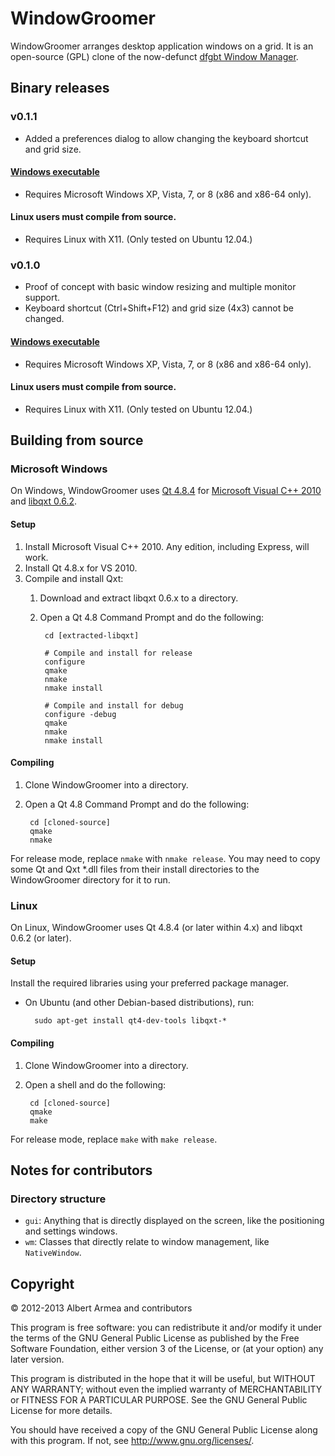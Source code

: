 WindowGroomer
=============

WindowGroomer arranges desktop application windows on a grid. It is an
open-source (GPL) clone of the now-defunct [dfgbt Window Manager][dfgbt].

[dfgbt]: http://www.youtube.com/watch?v=NM8OMcvTk9U "dfgbt Window Manager"

Binary releases
---------------

### v0.1.1
* Added a preferences dialog to allow changing the keyboard shortcut and grid
  size.

#### [Windows executable](http://www.albertarmea.com/releases/WindowGroomer/WindowGroomer-win-0.1.1.zip)
* Requires Microsoft Windows XP, Vista, 7, or 8 (x86 and x86-64 only).

#### Linux users must compile from source.
* Requires Linux with X11. (Only tested on Ubuntu 12.04.)

### v0.1.0
* Proof of concept with basic window resizing and multiple monitor support.
* Keyboard shortcut (Ctrl+Shift+F12) and grid size (4x3) cannot be changed.

#### [Windows executable](http://www.albertarmea.com/releases/WindowGroomer/WindowGroomer-win-0.1.0.zip)
* Requires Microsoft Windows XP, Vista, 7, or 8 (x86 and x86-64 only).

#### Linux users must compile from source.
* Requires Linux with X11. (Only tested on Ubuntu 12.04.)

Building from source
--------------------

### Microsoft Windows
On Windows, WindowGroomer uses [Qt 4.8.4][qt] for
[Microsoft Visual C++ 2010][msvc] and [libqxt 0.6.2][libqxt].

[qt]: http://qt-project.org/downloads
[libqxt]: https://bitbucket.org/libqxt/libqxt
[msvc]: http://www.microsoft.com/visualstudio/eng/downloads#d-2010-express

#### Setup
1. Install Microsoft Visual C++ 2010. Any edition, including Express, will
work.
2. Install Qt 4.8.x for VS 2010.
3. Compile and install Qxt:
    1. Download and extract libqxt 0.6.x to a directory.
    2. Open a Qt 4.8 Command Prompt and do the following:

            cd [extracted-libqxt]

            # Compile and install for release
            configure
            qmake
            nmake
            nmake install

            # Compile and install for debug
            configure -debug
            qmake
            nmake
            nmake install

#### Compiling
1. Clone WindowGroomer into a directory.
2. Open a Qt 4.8 Command Prompt and do the following:

        cd [cloned-source]
        qmake
        nmake

For release mode, replace `nmake` with `nmake release`. You may need to copy
some Qt and Qxt *.dll files from their install directories to the
WindowGroomer directory for it to run.

### Linux
On Linux, WindowGroomer uses Qt 4.8.4 (or later within 4.x) and libqxt 0.6.2
(or later).

#### Setup
Install the required libraries using your preferred package manager.

* On Ubuntu (and other Debian-based distributions), run:

        sudo apt-get install qt4-dev-tools libqxt-*

#### Compiling
1. Clone WindowGroomer into a directory.
2. Open a shell and do the following:

        cd [cloned-source]
        qmake
        make

For release mode, replace `make` with `make release`.

Notes for contributors
----------------------

### Directory structure

* `gui`: Anything that is directly displayed on the screen, like the positioning
  and settings windows.
* `wm`: Classes that directly relate to window management, like `NativeWindow`.

Copyright
---------

© 2012-2013 Albert Armea and contributors

This program is free software: you can redistribute it and/or modify it under
the terms of the GNU General Public License as published by the Free Software
Foundation, either version 3 of the License, or (at your option) any later
version.

This program is distributed in the hope that it will be useful, but WITHOUT
ANY WARRANTY; without even the implied warranty of MERCHANTABILITY or FITNESS
FOR A PARTICULAR PURPOSE.  See the GNU General Public License for more
details.

You should have received a copy of the GNU General Public License along with
this program.  If not, see <http://www.gnu.org/licenses/>.
